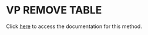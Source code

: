 <!---->
# VP REMOVE TABLE

Click [here](https://developer.4d.com/docs/ViewPro/method-list#vp-remove-table) to access the documentation for this method.

